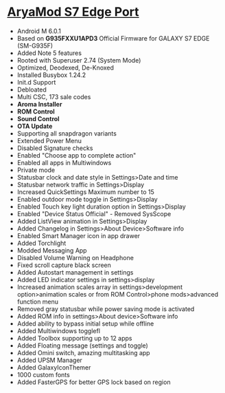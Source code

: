 
# [AryaMod S7 Edge Port](http://forum.xda-developers.com/galaxy-note-3/development/rom-aryamod-v1-3-tw-lollipop-5-1-1-t3326976)

  - Android M 6.0.1
  - Based on **G935FXXU1APD3** Official Firmware for GALAXY S7 EDGE (SM-G935F)
  - Added Note 5 features 
  - Rooted with Superuser 2.74 (System Mode)
  - Optimized, Deodexed, De-Knoxed
  - Installed Busybox 1.24.2
  - Init.d Support
  - Debloated
  - Multi CSC, 173 sale codes 
  - **Aroma Installer**
  - **ROM Control**
  - **Sound Control**
  - **OTA Update**
  - Supporting all snapdragon variants 
  - Extended Power Menu
  - Disabled Signature checks
  - Enabled "Choose app to complete action"
  - Enabled all apps in Multiwindows 
  - Private mode
  - Statusbar clock and date style in Settings>Date and time
  - Statusbar network traffic in Settings>Display
  - Increased QuickSettings Maximum number to 15 
  - Enabled outdoor mode toggle in Settings>Display
  - Enabled Touch key light duration option in Settings>Display
  - Enabled "Device Status Official" - Removed SysScope
  - Added ListView animation in Settings>Display
  - Added Changelog in Settings>About Device>Software info 
  - Enabled Smart Manager icon in app drawer 
  - Added Torchlight
  - Modded Messaging App
  - Disabled Volume Warning on Headphone
  - Fixed scroll capture black screen
  - Added Autostart management in settings
  - Added LED indicator settings in settings>display
  - Increased animation scales array in settings>development option>animation scales or from ROM Control>phone mods>advanced function menu
  - Removed gray statusbar while power saving mode is activated
  - Added ROM info in settings>About device>Software info
  - Added ability to bypass initial setup while offline 
  - Added Multiwindows togglefl
  - Added Toolbox supporting up to 12 apps
  - Added Floating message (settings and toggle)
  - Added Omini switch, amazing multitasking app
  - Added UPSM Manager 
  - Added GalaxyIconThemer
  - 1000 custom fonts
  - Added FasterGPS for better GPS lock based on region 
